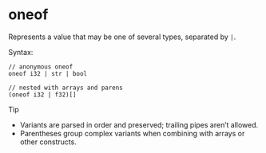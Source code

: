 # oneof

Represents a value that may be one of several types, separated by `|`.

Syntax:

```pld
// anonymous oneof
oneof i32 | str | bool

// nested with arrays and parens
(oneof i32 | f32)[]
```

> [!TIP]
>
> - Variants are parsed in order and preserved; trailing pipes aren’t allowed.
> - Parentheses group complex variants when combining with arrays or other constructs.
